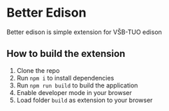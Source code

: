 # Better Edison
Better edison is simple extension for VŠB-TUO edison 

## How to build the extension
1. Clone the repo
2. Run `npm i` to install dependencies
3. Run `npm run build` to build the application
4. Enable developer mode in your browser
5. Load folder `build` as extension to your browser